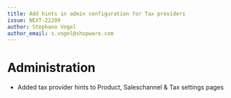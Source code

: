 ```yaml
---
title: Add hints in admin configuration for Tax providers
issue: NEXT-22209
author: Stephano Vogel
author_email: s.vogel@shopware.com
---
```

# Administration
* Added tax provider hints to Product, Saleschannel & Tax settings pages
